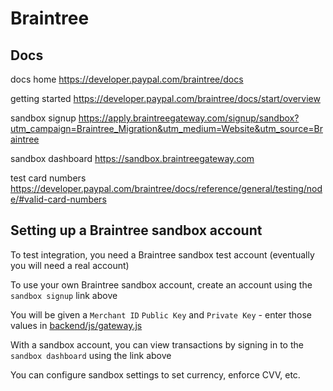 # Braintree

## Docs

docs home https://developer.paypal.com/braintree/docs

getting started https://developer.paypal.com/braintree/docs/start/overview

sandbox signup https://apply.braintreegateway.com/signup/sandbox?utm_campaign=Braintree_Migration&utm_medium=Website&utm_source=Braintree

sandbox dashboard https://sandbox.braintreegateway.com

test card numbers https://developer.paypal.com/braintree/docs/reference/general/testing/node/#valid-card-numbers

## Setting up a Braintree sandbox account

To test integration, you need a Braintree sandbox test account (eventually you will need a real account)

To use your own Braintree sandbox account, create an account using the `sandbox signup` link above

You will be given a `Merchant ID` `Public Key` and `Private Key` - enter those values in [backend/js/gateway.js](gateway.js)

With a sandbox account, you can view transactions by signing in to the `sandbox dashboard` using the link above

You can configure sandbox settings to set currency, enforce CVV, etc.



